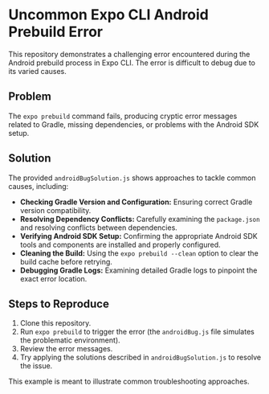 # Uncommon Expo CLI Android Prebuild Error

This repository demonstrates a challenging error encountered during the Android prebuild process in Expo CLI. The error is difficult to debug due to its varied causes.

## Problem
The `expo prebuild` command fails, producing cryptic error messages related to Gradle, missing dependencies, or problems with the Android SDK setup.

## Solution
The provided `androidBugSolution.js` shows approaches to tackle common causes, including:

* **Checking Gradle Version and Configuration:** Ensuring correct Gradle version compatibility.
* **Resolving Dependency Conflicts:** Carefully examining the `package.json` and resolving conflicts between dependencies.
* **Verifying Android SDK Setup:** Confirming the appropriate Android SDK tools and components are installed and properly configured.
* **Cleaning the Build:** Using the `expo prebuild --clean` option to clear the build cache before retrying.
* **Debugging Gradle Logs:** Examining detailed Gradle logs to pinpoint the exact error location.

## Steps to Reproduce
1. Clone this repository.
2. Run `expo prebuild` to trigger the error (the `androidBug.js` file simulates the problematic environment).
3. Review the error messages.
4. Try applying the solutions described in `androidBugSolution.js` to resolve the issue. 

This example is meant to illustrate common troubleshooting approaches.